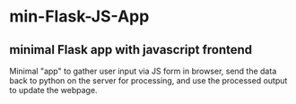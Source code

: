 # min-Flask-JS-App
## minimal Flask app with javascript frontend
Minimal "app" to gather user input via JS form in browser, send the data back to python on the server for processing, and use the processed output to update the webpage. 



